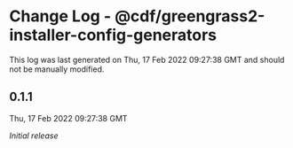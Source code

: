 # Change Log - @cdf/greengrass2-installer-config-generators

This log was last generated on Thu, 17 Feb 2022 09:27:38 GMT and should not be manually modified.

## 0.1.1
Thu, 17 Feb 2022 09:27:38 GMT

_Initial release_

